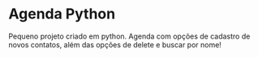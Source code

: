 # Agenda Python

Pequeno projeto criado em python. 
Agenda com opções de cadastro de novos contatos, além das opções de delete e buscar por nome!
